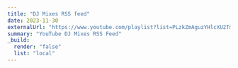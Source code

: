 ```yaml
---
title: "DJ Mixes RSS feed"
date: 2023-11-30
externalUrl: "https://www.youtube.com/playlist?list=PLzkZmAguzYHlcXU2TmP5wqUS0vo02xoR_"
summary: "YouTube DJ Mixes RSS Feed"
_build:
  render: "false"
  list: "local"
---
```

